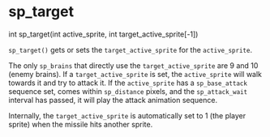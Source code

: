 # sp_target

<Prototype>int sp_target(int active_sprite, int target_active_sprite[-1])</Prototype>

`sp_target()` gets or sets the `target_active_sprite` for the `active_sprite`.

The only `sp_brains` that directly use the `target_active_sprite` are 9 and 10 (enemy brains). If a `target_active_sprite` is set, the `active_sprite` will walk towards it and try to attack it. If the `active_sprite` has a `sp_base_attack` sequence set, comes within `sp_distance` pixels, and the `sp_attack_wait` interval has passed, it will play the attack animation sequence.

Internally, the `target_active_sprite` is automatically set to 1 (the player sprite) when the missile hits another sprite.
